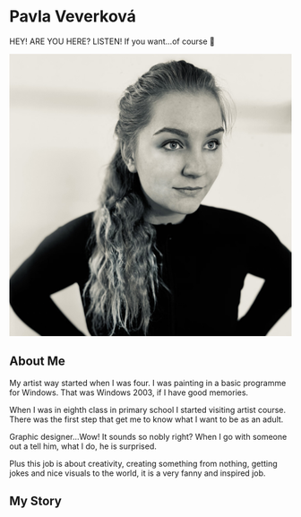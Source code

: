 # Pavla Veverková
HEY! ARE YOU HERE? LISTEN! 
If you want...of course 🦖

![image](fotka.png)

## About Me
My artist way started when I was four. I was painting in a basic programme for Windows. That was Windows 2003, if I have good memories.

When I was in eighth class in primary school I started visiting artist course. There was the first step that get me to know what I want to be as an adult.
 
Graphic designer...Wow! 
It sounds so nobly right? 
When I go with someone out a tell him, what I do, he is surprised. 

Plus this job is about creativity, creating something from nothing, getting jokes and nice visuals to the world, it is a very fanny and inspired job.

## My Story



